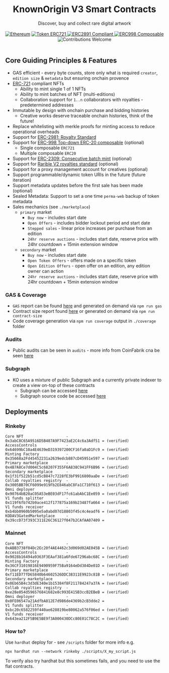 
<h1 align="center">KnownOrigin V3 Smart Contracts</h1>
<div align="center">
  Discover, buy and collect rare digital artwork
</div>

<br />

<div align="center">
  <a href="https://www.ethereum.org/" target="_blank"><img src="https://img.shields.io/badge/platform-Ethereum-brightgreen.svg?style=flat-square" alt="Ethereum" /></a>
  <a href="http://erc721.org/" target="_blank"><img src="https://img.shields.io/badge/token-ERC721-ff69b4.svg?style=flat-square" alt="Token ERC721" /> </a>
  <a href="https://eips.ethereum.org/EIPS/eip-2981" target="_blank"><img src="https://img.shields.io/badge/token-ERC2891-ff69b4.svg?style=flat-square" alt="ERC2891 Compliant" /> </a>
  <a href="https://eips.ethereum.org/EIPS/eip-998" target="_blank"><img src="https://img.shields.io/badge/token-ERC998-ff69b4.svg?style=flat-square" alt="ERC998 Composable" /> </a>
  <img src="https://img.shields.io/badge/contributions-welcome-orange.svg?style=flat-square" alt="Contributions Welcome" />
</div>

<br />

## Core Guiding Principles & Features


* GAS efficient - every byte counts, store only what is required `creator`, `edition size` & `metadata` but ensuring onchain provence
* [ERC-721](https://eips.ethereum.org/EIPS/eip-721) compliant NFTs
    * Ability to mint single 1 of 1 NFTs
    * Ability to mint batches of NFT (multi-editions)
    * Collaboration support for `1..n` collaborators with royalties - predetermined addresses
* Immutable by design with onchain purchase and bidding histories
    * Creative works deserve traceable onchain histories, think of the future!
* Replace whitelisting with merkle proofs for minting access to reduce operational overheads
* Support for [ERC-2981: Royalty Standard](https://eips.ethereum.org/EIPS/eip-2981)
* Support for [ERC-998 Top-down ERC-20 composable](https://eips.ethereum.org/EIPS/eip-998) (optional)
  * Single composable `ERC721`
  * Multiple composable `ERC20`
* Support for [ERC-2309: Consecutive batch mint](https://eips.ethereum.org/EIPS/eip-2309) (optional)
* Support for [Rarible V2 royalties standard](https://docs.rarible.com/asset/royalties-schema) (optional)
* Support for a proxy management account for creatives (optional)
* Support programmable/dynamic token URIs in the future (future iteration)
* Support metadata updates before the first sale has been made (optional)
* Sealed Metadata: Support to set a one time `perma-web` backup of token metadata
* Sales mechanics (see `./marketplace`)
  * `primary` market
      * `Buy now` - includes start date
      * `Open Offers` - includes bidder lockout period and start date 
      * `Stepped sales` - linear price increases per purchase from an edition
      * `24hr reserve auctions` - includes start date, reserve price with 24hr countdown + 15min extension window
  * `secondary` market
      * `Buy now` - includes start date
      * `Open Token Offers` - offers made on a specific token 
      * `Open Edition Offers` - open offer on an edition, any edition owner can action 
      * `24hr reserve auctions` - includes start date, reserve price with 24hr countdown + 15min extension window

### GAS & Coverage

* `GAS` report can be found [here](./gas-report-output.md) and generated on demand via `npm run gas`
* Contract size report found [here](./contract-size.md) or generated on demand via `npm run contract-size`
* Code coverage generation via `npm run coverage` output in `./coverage` folder

### Audits

* Public audits can be seen in `audits` - more info from CoinFabrik cna be seen [here](https://blog.coinfabrik.com/known-origin-digital-asset-audit/) 

### Subgraph

* KO uses a mixture of public Subgraph and a currently private indexer to create a view on-top of these contracts 
  * Subgraph can be accessed [here](https://thegraph.com/legacy-explorer/subgraph/knownorigin/known-origin)
  * Subgraph source code be accessed [here](https://github.com/knownorigin/known-origin-subgraph)

## Deployments

### Rinkeby

```
Core NFT                   - 0x3abC8C65A9516D5B487A9F7423aE2C4c6a3Adf51 = (verified)  
AccessControls             - 0x64699bC10a4E4639eD319397200CF16fa0aD1Fc9 = (verified) 
Minting Factory            - 0x35668a2Fd45452231a2639edcb887cD45951e597 = (verified) 
Primary marketplace        - 0x4B7A8Ce7d004C5c68207F355F6A838C941FF6B96 = (verified) 
Secondary marketplace      - 0x1f31f522b51cd5cB847c7228fE3bF9916800aaDe = (verified) 
Collab royalties registry  - 0x3005BB70CF6099e919Fb2E846abC8Fa1C710f613 = (verified)  
Omni deployer              - 0x90764bB20aC05A53eBE03dF17fc61abAbC1Ee059 = (verified)
V1 funds splitter          - 0x119f6fb742b9ace412f177875a169b23487fa664 = (verified) 
V1 funds receiver          - 0xb4bb0960b5095e5a0abd07d18803f45c4c4eadf6 = (verified) 
KODAV3GatedMarketplace     - 0x39ccD73f393C311E26C36127f047b2CAfAA07409 =
```

### Mainnet

```
Core NFT                   - 0xABB3738f04Dc2Ec20f4AE4462c3d069d02AE045B = (verified)  
AccessControls             - 0x9028b16494a9363F3EAaf381a6Fde67296abc68C = (verified) 
Minting Factory            - 0x36CF31019816E9490959F75Ba9164eDd304De01D = (verified) 
Primary marketplace        - 0xf11ED77fD65840b64602526DDC38311E9923c81B = (verified) 
Secondary marketplace      - 0x0Eb65B4c3d3dE340e1b15384f8F211784247a37A = (verified) 
Collab royalties registry  - 0xe28e054d596576841682e8c993E415B3ccB2EBeB = (verified)  
Omni deployer              - 0x0FE06547a21AdfbA812E7d986de4369b2cB3dde2 = 
V1 funds splitter          - 0xbc20c6582259f440ae628819be80062a576f06ed = (verified) 
V1 funds receiver          - 0x643ea212F5B9E5BE9f3A000430DCc80E01C78C2C = (verified) 
```

### How to?

Use `hardhat` deploy for - see `/scripts` folder for more info e.g.

`npx hardhat run --network rinkeby ./scripts/X_my_script.js`

To verify also try hardhat but this sometimes fails, and you need to use the flat contracts.

